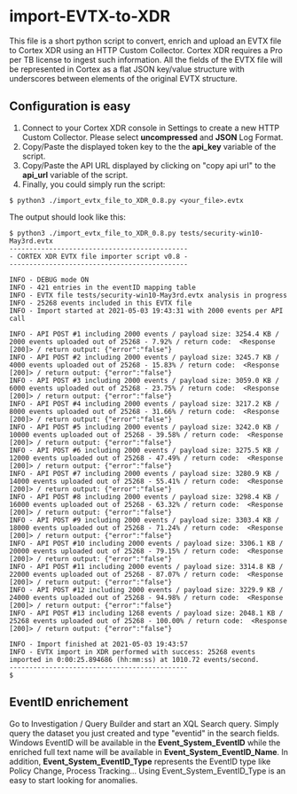 # import-EVTX-to-XDR
This file is a short python script to convert, enrich and upload an EVTX file to Cortex XDR using an HTTP Custom Collector. Cortex XDR requires a Pro per TB license to ingest such information. All the fields of the EVTX file will be represented in Cortex as a flat JSON key/value structure with underscores between elements of the original EVTX structure. 

## Configuration is easy
1. Connect to your Cortex XDR console in Settings to create a new HTTP Custom Collector. Please select **uncompressed** and **JSON** Log Format.
2. Copy/Paste the displayed token key to the the **api_key** variable of the script.
3. Copy/Paste the API URL displayed by clicking on "copy api url" to the **api_url** variable of the script.
4. Finally, you could simply run the script:
```
$ python3 ./import_evtx_file_to_XDR_0.8.py <your_file>.evtx 
```
The output should look like this:
```
$ python3 ./import_evtx_file_to_XDR_0.8.py tests/security-win10-May3rd.evtx 
---------------------------------------------
- CORTEX XDR EVTX file importer script v0.8 -
---------------------------------------------

INFO - DEBUG mode ON
INFO - 421 entries in the eventID mapping table
INFO - EVTX file tests/security-win10-May3rd.evtx analysis in progress
INFO - 25268 events included in this EVTX file
INFO - Import started at 2021-05-03 19:43:31 with 2000 events per API call

INFO - API POST #1 including 2000 events / payload size: 3254.4 KB / 2000 events uploaded out of 25268 - 7.92% / return code:  <Response [200]> / return output: {"error":"false"}
INFO - API POST #2 including 2000 events / payload size: 3245.7 KB / 4000 events uploaded out of 25268 - 15.83% / return code:  <Response [200]> / return output: {"error":"false"}
INFO - API POST #3 including 2000 events / payload size: 3059.0 KB / 6000 events uploaded out of 25268 - 23.75% / return code:  <Response [200]> / return output: {"error":"false"}
INFO - API POST #4 including 2000 events / payload size: 3217.2 KB / 8000 events uploaded out of 25268 - 31.66% / return code:  <Response [200]> / return output: {"error":"false"}
INFO - API POST #5 including 2000 events / payload size: 3242.0 KB / 10000 events uploaded out of 25268 - 39.58% / return code:  <Response [200]> / return output: {"error":"false"}
INFO - API POST #6 including 2000 events / payload size: 3275.5 KB / 12000 events uploaded out of 25268 - 47.49% / return code:  <Response [200]> / return output: {"error":"false"}
INFO - API POST #7 including 2000 events / payload size: 3280.9 KB / 14000 events uploaded out of 25268 - 55.41% / return code:  <Response [200]> / return output: {"error":"false"}
INFO - API POST #8 including 2000 events / payload size: 3298.4 KB / 16000 events uploaded out of 25268 - 63.32% / return code:  <Response [200]> / return output: {"error":"false"}
INFO - API POST #9 including 2000 events / payload size: 3303.4 KB / 18000 events uploaded out of 25268 - 71.24% / return code:  <Response [200]> / return output: {"error":"false"}
INFO - API POST #10 including 2000 events / payload size: 3306.1 KB / 20000 events uploaded out of 25268 - 79.15% / return code:  <Response [200]> / return output: {"error":"false"}
INFO - API POST #11 including 2000 events / payload size: 3314.8 KB / 22000 events uploaded out of 25268 - 87.07% / return code:  <Response [200]> / return output: {"error":"false"}
INFO - API POST #12 including 2000 events / payload size: 3229.9 KB / 24000 events uploaded out of 25268 - 94.98% / return code:  <Response [200]> / return output: {"error":"false"}
INFO - API POST #13 including 1268 events / payload size: 2048.1 KB / 25268 events uploaded out of 25268 - 100.00% / return code:  <Response [200]> / return output: {"error":"false"}

INFO - Import finished at 2021-05-03 19:43:57
INFO - EVTX import in XDR performed with success: 25268 events imported in 0:00:25.894686 (hh:mm:ss) at 1010.72 events/second.
---------------------------------------------
$ 
```

## EventID enrichement
Go to Investigation / Query Builder and start an XQL Search query. Simply query the dataset you just created and type "eventid" in the search fields. Windows EventID will be available in the **Event_System_EventID** while the enriched full text name will be available in **Event_System_EventID_Name**. In addition, **Event_System_EventID_Type** represents the EventID type like Policy Change, Process Tracking...
Using Event_System_EventID_Type is an easy to start looking for anomalies.
